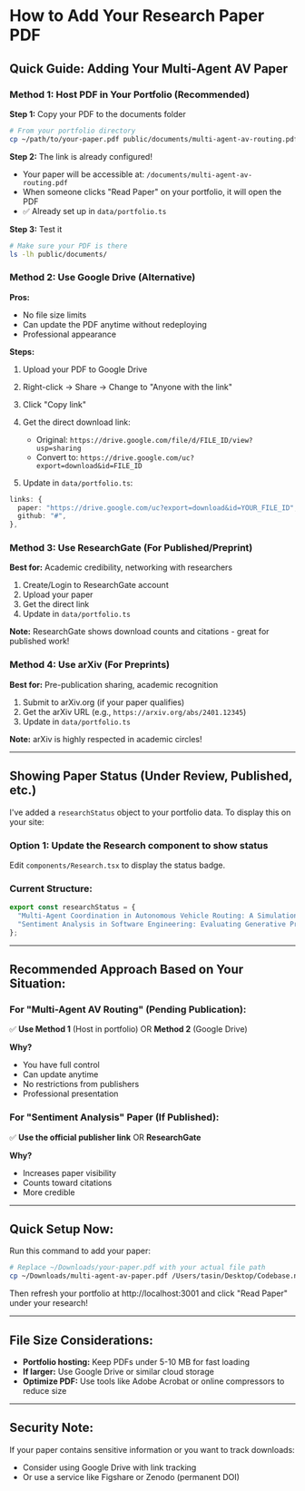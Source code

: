 # How to Add Your Research Paper PDF

## Quick Guide: Adding Your Multi-Agent AV Paper

### Method 1: Host PDF in Your Portfolio (Recommended)

**Step 1:** Copy your PDF to the documents folder
```bash
# From your portfolio directory
cp ~/path/to/your-paper.pdf public/documents/multi-agent-av-routing.pdf
```

**Step 2:** The link is already configured!
- Your paper will be accessible at: `/documents/multi-agent-av-routing.pdf`
- When someone clicks "Read Paper" on your portfolio, it will open the PDF
- ✅ Already set up in `data/portfolio.ts`

**Step 3:** Test it
```bash
# Make sure your PDF is there
ls -lh public/documents/
```

### Method 2: Use Google Drive (Alternative)

**Pros:**
- No file size limits
- Can update the PDF anytime without redeploying
- Professional appearance

**Steps:**

1. Upload your PDF to Google Drive
2. Right-click → Share → Change to "Anyone with the link"
3. Click "Copy link"
4. Get the direct download link:
   - Original: `https://drive.google.com/file/d/FILE_ID/view?usp=sharing`
   - Convert to: `https://drive.google.com/uc?export=download&id=FILE_ID`

5. Update in `data/portfolio.ts`:
```typescript
links: {
  paper: "https://drive.google.com/uc?export=download&id=YOUR_FILE_ID",
  github: "#",
},
```

### Method 3: Use ResearchGate (For Published/Preprint)

**Best for:** Academic credibility, networking with researchers

1. Create/Login to ResearchGate account
2. Upload your paper
3. Get the direct link
4. Update in `data/portfolio.ts`

**Note:** ResearchGate shows download counts and citations - great for published work!

### Method 4: Use arXiv (For Preprints)

**Best for:** Pre-publication sharing, academic recognition

1. Submit to arXiv.org (if your paper qualifies)
2. Get the arXiv URL (e.g., `https://arxiv.org/abs/2401.12345`)
3. Update in `data/portfolio.ts`

**Note:** arXiv is highly respected in academic circles!

---

## Showing Paper Status (Under Review, Published, etc.)

I've added a `researchStatus` object to your portfolio data. To display this on your site:

### Option 1: Update the Research component to show status

Edit `components/Research.tsx` to display the status badge.

### Current Structure:
```typescript
export const researchStatus = {
  "Multi-Agent Coordination in Autonomous Vehicle Routing: A Simulation-Based Study": "Under Review",
  "Sentiment Analysis in Software Engineering: Evaluating Generative Pre-trained Transformers": "Published"
};
```

---

## Recommended Approach Based on Your Situation:

### For "Multi-Agent AV Routing" (Pending Publication):
✅ **Use Method 1** (Host in portfolio) OR **Method 2** (Google Drive)

**Why?**
- You have full control
- Can update anytime
- No restrictions from publishers
- Professional presentation

### For "Sentiment Analysis" Paper (If Published):
✅ **Use the official publisher link** OR **ResearchGate**

**Why?**
- Increases paper visibility
- Counts toward citations
- More credible

---

## Quick Setup Now:

Run this command to add your paper:

```bash
# Replace ~/Downloads/your-paper.pdf with your actual file path
cp ~/Downloads/multi-agent-av-paper.pdf /Users/tasin/Desktop/Codebase.nosync/tsaifullah/portfolio/public/documents/multi-agent-av-routing.pdf
```

Then refresh your portfolio at http://localhost:3001 and click "Read Paper" under your research!

---

## File Size Considerations:

- **Portfolio hosting:** Keep PDFs under 5-10 MB for fast loading
- **If larger:** Use Google Drive or similar cloud storage
- **Optimize PDF:** Use tools like Adobe Acrobat or online compressors to reduce size

---

## Security Note:

If your paper contains sensitive information or you want to track downloads:
- Consider using Google Drive with link tracking
- Or use a service like Figshare or Zenodo (permanent DOI)
